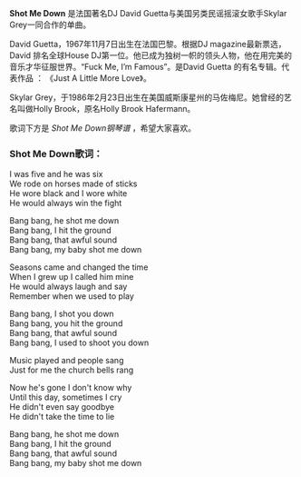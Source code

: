 

**Shot Me Down** 是法国著名DJ David Guetta与美国另类民谣摇滚女歌手Skylar Grey一同合作的单曲。

  
David Guetta，1967年11月7日出生在法国巴黎。根据DJ magazine最新票选，David 排名全球House
DJ第一位。他已成为独树一帜的领头人物，他在用完美的音乐才华征服世界。“Fuck Me, I’m Famous”。是David Guetta
的有名专辑。代表作品 ： 《Just A Little More Love》。

  
Skylar Grey，于1986年2月23日出生在美国威斯康星州的马佐梅尼。她曾经的艺名叫做Holly Brook，原名Holly Brook
Hafermann。

  
歌词下方是 _Shot Me Down钢琴谱_ ，希望大家喜欢。

### Shot Me Down歌词：

I was five and he was six  
We rode on horses made of sticks  
He wore black and I wore white  
He would always win the fight

Bang bang, he shot me down  
Bang bang, I hit the ground  
Bang bang, that awful sound  
Bang bang, my baby shot me down

Seasons came and changed the time  
When I grew up I called him mine  
He would always laugh and say  
Remember when we used to play

Bang bang, I shot you down  
Bang bang, you hit the ground  
Bang bang, that awful sound  
Bang bang, I used to shoot you down

Music played and people sang  
Just for me the church bells rang

Now he's gone I don't know why  
Until this day, sometimes I cry  
He didn't even say goodbye  
He didn't take the time to lie

Bang bang, he shot me down  
Bang bang, I hit the ground  
Bang bang, that awful sound  
Bang bang, my baby shot me down

